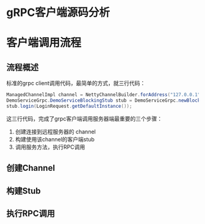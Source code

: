 gRPC客户端源码分析
===========

# 客户端调用流程

## 流程概述

标准的grpc client调用代码，最简单的方式，就三行代码：

```java
ManagedChannelImpl channel = NettyChannelBuilder.forAddress("127.0.0.1", 6556).build();
DemoServiceGrpc.DemoServiceBlockingStub stub = DemoServiceGrpc.newBlockingStub(channel);
stub.login(LoginRequest.getDefaultInstance());
```

这三行代码，完成了grpc客户端调用服务器端最重要的三个步骤：

1. 创建连接到远程服务器的 channel
2. 构建使用该channel的客户端stub
3. 调用服务方法，执行RPC调用

## 创建Channel

## 构建Stub

## 执行RPC调用



